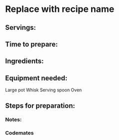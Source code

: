 # Replace with recipe name

## Servings: 

## Time to prepare: 

## Ingredients:


## Equipment needed:
Large pot
Whisk
Serving spoon
Oven

## Steps for preparation:



### Notes:



### Codemates #
